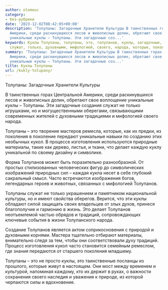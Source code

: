 ```yaml
---
author: olomouc
category:
- без-рубрики
date: '2023-12-02T08:42:05+00:00'
description: 'Толупаны: Загадочные Хранители Культуры В таинственных горах Центральной
  Америки, среди раскинувшихся лесов и живописных долин, обретают свое воплощение
  уникальные куклы – Толупаны. Эти загадочные соз...'
keywords: Куклы Толупаны, толупаны, это, толупанов, куклы, загадочные, культуры, уникальные,
  служат, только, духовными, мифологией, своего, народа, которые, поколения
summary: 'Толупаны: Загадочные Хранители Культуры В таинственных горах Центральной
  Америки, среди раскинувшихся лесов и живописных долин, обретают свое воплощение
  уникальные куклы – Толупаны. Эти загадочные соз...'
title: Куклы Толупаны
url: /kukly-tolupany/
---
```


Толупаны: Загадочные Хранители Культуры

В таинственных горах Центральной Америки, среди раскинувшихся лесов и живописных долин, обретают свое воплощение уникальные куклы – Толупаны. Эти загадочные создания служат не только игрушками, но и могущественными оберегами, связывающими современных жителей с духовными традициями и мифологией своего народа.

Толупаны – это творение мастеров ремесла, которые, как их предки, из поколения в поколение передают уникальные навыки по созданию этих необычных кукол. В процессе изготовления используются природные материалы, такие как дерево, листья, и ткани, что делает каждую куклу уникальной по своему дизайну и символике.

Форма Толупанов может быть поразительно разнообразной. От простых стилизованных человеческих фигур до символических изображений природных сил – каждая кукла несет в себе глубокий сакральный смысл. Часто встречаются изображения богов, легендарных героев и животных, связанных с мифологией Толупанов.

Толупаны служат не только украшением и памятником национальной культуры, но и имеют свойства оберегов. Верится, что эти куклы обладают силой защищать своих владельцев от злых духов, принеся благополучие и гармонию в жизнь. Это делает Толупанов неотъемлемой частью обрядов и традиций, сопровождающих ключевые события в жизни Толупанского народа.

Создание Толупанов является актом соприкосновения с природой и духовными корнями. Мастера тщательно отбирают материалы, внимательно следя за тем, чтобы они соответствовали духу традиций. Процесс изготовления кукол часто становится семейным ремеслом, где знания передаются от старшего поколения младшему.

Толупаны – это не просто куклы, это таинственные посланцы из прошлого, которые живут в настоящем. Они мост между временем и культурой, напоминая каждому, кто их держит в руках, о важности сохранения своего наследия и уважения к природе, из которой черпаются силы и вдохновение.